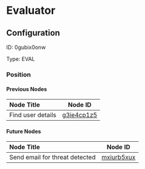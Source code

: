 # Evaluator
## Configuration
ID:  0gubix0onw

Type: EVAL 








### Position

#### Previous Nodes
| Node Title | Node ID |
| :------------- | ------------ |
| Find user details | [g3ie4cp1z5](./g3ie4cp1z5.md) | 
 
 #### Future Nodes
| Node Title | Node ID |
| :------------- | ------------ |
| Send email for threat detected |[mxiurb5xux](./mxiurb5xux.md) | 